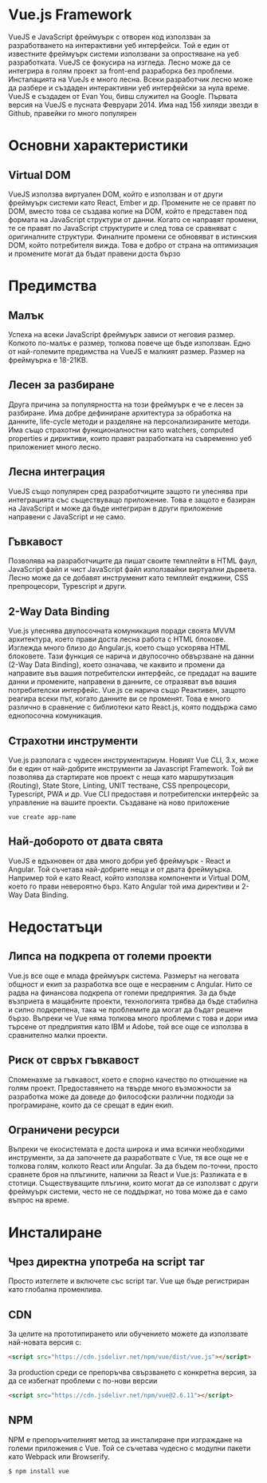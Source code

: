 Vue.js Framework
===


VueJS е JavaScript фреймуърк с отворен код използван за разработването на интерактивни уеб интерфейси. Той е един от известните фреймуърк системи използвани за опростяване на уеб разработката. VueJS се фокусира на изгледа. Лесно може да се интегрира в голям проект за front-end разраборка без проблеми. Инсталацията на VueJs е много лесна. Всеки разработчик лесно може да разбере и създаден интерактивни уеб интерфейски за нула време. VueJS е създаден от Evan You, бивш служител на Google. Първата версия на VueJS e пусната Февруари 2014. Има над 156 хиляди звезди в Github, правейки го много популярен


# Основни характеристики

## Virtual DOM
VueJS използва виртуален DOM, който е използван и от други фреймуърк системи като React, Ember и др. Промените не се правят по DOM, вместо това се създава копие на DOM, който е представен под формата на JavaScript структури от данни. Когато се направят промени, те се правят по JavaScript структурите и след това се сравняват с оригиналните структури. Финалните промени се обновяват в истинския DOM, който потребителя вижда. Това е добро от страна на оптимизация и промените могат да бъдат правени доста бързо


# Предимства
## Малък
Успеха на всеки JavaScript фреймуърк зависи от неговия размер. Колкото по-малък е размер, толкова повече ще бъде използван. Едно от най-големите предимства на VueJS е малкият размер. Размер на фреймуърка е 18-21KB. 

## Лесен за разбиране
Друга причина за популярността на този фреймуърк е че е лесен за разбиране. Има добре дефиниране архитектура за обработка на данните, life-cycle методи и разделяне на персонализираните методи. Има също страхотни функционалностни като watchers, computed properties и дириктиви, които правят разработката на съвременно уеб приложениет много лесно.

## Лесна интеграция
VueJS също популярен сред разработчиците защото ги улеснява при интеграцията със съществуващо приложение. Това е защото е базиран на JavaScript и може да бъде интегриран в други приложение направени с JavaScript и не само.

## Гъвкавост
Позволява на разработчиците да пишат своите темплейти в HTML фаул, JavaScript файл и чист JavaScript файл използвайки виртуални дървета. Лесно може да се добавят инструменит като темплейт енджини, CSS препроцесори, Typescript и други.

## 2-Way Data Binding
Vue.js улеснява двупосочната комуникация поради своята MVVM архитектура, което прави доста лесна работа с HTML блокове. Изглежда много близо до Angular.js, което също ускорява HTML блоковете. Тази функция се нарича и двупосочно обвързване на данни (2-Way Data Binding), което означава, че каквито и промени да направите във вашия потребителски интерфейс, се предадат на вашите данни и промените, направени в данните, се отразяват във вашия потребителски интерфейс. Vue.js се нарича също Реактивен, защото реагира всеки път, когато данните ви се променят. Това е много различно в сравнение с библиотеки като React.js, която поддържа само еднопосочна комуникация.

## Страхотни инструменти
Vue.js разполага с чудесен инструментариум. Новият Vue CLI, 3.x, може би е един от най-добрите инструменти за Javascript Framework. Той ви позволява да стартирате нов проект с неща като маршрутизация (Routing), State Store, Linting, UNIT тестване, CSS препроцесори, Typescript, PWA и др.  Vue CLI предоставя и потребителски интерфейс за управление на вашите проекти.
Създаване на ново приложение
```
vue create app-name
```

## Най-доборото от двата свята
VueJS е вдъхновен от два много добри уеб фреймуърк - React и Angular. Той съчетава най-добрите неща и от двата фреймуърка. Например той е като React, който използва компоненти и Virtual DOM, което го прави невероятно бърз. Като Angular той има директиви и 2-Way Data Binding.

# Недостатъци
## Липса на подкрепа от големи проекти
Vue.js все още е млада фреймуърк система. Размерът на неговата общност и екип за разработка все още е несравним с Angular. Нито се радва на финансова подкрепа от големи предприятия. За да бъде възприета в мащабните проекти, технологията трябва да бъде стабилна и силно подкрепена, така че проблемите да могат да бъдат решени бързо. Въпреки че Vue няма толкова много проблеми с това и дори има търсене от предприятия като IBM и Adobe, той все още се използва в сравнително малки проекти.

## Риск от свръх гъвкавост
Споменахме за гъвкавост, което е спорно качество по отношение на голям проект. Предоставянето на твърде много възможности за разработка може да доведе до философски различни подходи за програмиране, които да се срещат в един екип. 

## Ограничени ресурси
Въпреки че екосистемата е доста широка и има всички необходими инструменти, за да започнете да разработвате с Vue, тя все още не е толкова голям, колкото React или Angular. За да бъдем по-точни, просто сравнете броя на плъгините, налични за React и Vue.js: Разликата е в стотици. Съществуващите плъгини, които могат да се използват с други фреймуърк системи, често не се поддържат, но това може да е само въпрос на време.

# Инсталиране
## Чрез директна употреба на script таг
Просто изтеглете и включете със script таг. Vue ще бъде регистриран като глобална променлива.

## CDN

За целите на прототипирането или обучението можете да използвате най-новата версия с:
```html
<script src="https://cdn.jsdelivr.net/npm/vue/dist/vue.js"></script>
```
За production среди се препоръчва свързването с конкретна версия, за да се избегнат проблеми с по-нови версии
```html
<script src="https://cdn.jsdelivr.net/npm/vue@2.6.11"></script>
```
## NPM
NPM е препоръчителният метод за инсталиране при изграждане на големи приложения с Vue. Той се съчетава чудесно с модулни пакети като Webpack или Browserify.
```shell
$ npm install vue
```
